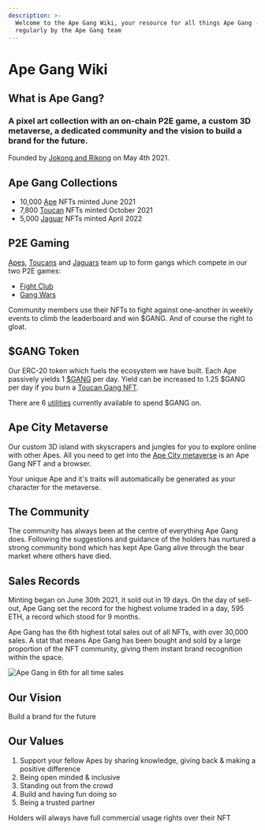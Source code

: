 ```yaml
---
description: >-
  Welcome to the Ape Gang Wiki, your resource for all things Ape Gang - updated
  regularly by the Ape Gang team
---
```


# Ape Gang Wiki

## What is Ape Gang?

### A pixel art collection with an on-chain P2E game, a custom 3D metaverse, a dedicated community and the vision to build a brand for the future.

Founded by [Jokong and Rikong](about-us/founders.md) on May 4th 2021.&#x20;

## Ape Gang Collections

* 10,000 [Ape](nft-collections/ape-gang.md) NFTs minted June 2021
* 7,800 [Toucan](nft-collections/toucan-gang.md) NFTs minted October 2021
* 5,000 [Jaguar](nft-collections/jaguar-gang.md) NFTs minted April 2022

## P2E Gaming

[Apes](nft-collections/ape-gang.md), [Toucans](nft-collections/toucan-gang.md) and [Jaguars](nft-collections/jaguar-gang.md) team up to form gangs which compete in our two P2E games:

* [Fight Club](play-to-earn/fight-club.md)
* [Gang Wars](play-to-earn-games/gang-wars.md)

Community members use their NFTs to fight against one-another in weekly events to climb the leaderboard and win $GANG. And of course the right to gloat.

## $GANG Token

Our ERC-20 token which fuels the ecosystem we have built. Each Ape passively yields 1 [$GANG](the-ecosystem/usdgang-token.md) per day. Yield can be increased to 1.25 $GANG per day if you burn a [Toucan Gang NFT](nft-collections/toucan-gang.md).

There are 6 [utilities](the-ecosystem/utilities.md) currently available to spend $GANG on.

## Ape City Metaverse

Our custom 3D island with skyscrapers and jungles for you to explore online with other Apes. All you need to get into the [Ape City metaverse](the-ecosystem/ape-city-3d-metaverse.md) is an Ape Gang NFT and a browser.

Your unique Ape and it's traits will automatically be generated as your character for the metaverse.

## The Community

The community has always been at the centre of everything Ape Gang does. Following the suggestions and guidance of the holders has nurtured a strong community bond which has kept Ape Gang alive through the bear market where others have died.

## Sales Records

Minting began on June 30th 2021, it sold out in 19 days. On the day of sell-out, Ape Gang set the record for the highest volume traded in a day, 595 ETH, a record which stood for 9 months.

Ape Gang has the 6th highest total sales out of all NFTs, with over 30,000 sales. A stat that means Ape Gang has been bought and sold by a large proportion of the NFT community, giving them instant brand recognition within the space.

![Ape Gang in 6th for all time sales](.gitbook/assets/AG\_sales\_record.png)

## Our Vision

Build a brand for the future

## Our Values

1. &#x20;Support your fellow Apes by sharing knowledge, giving back & making a positive difference‬
2. Being open minded & inclusive
3. Standing out from the crowd‬
4. Build and having fun doing so‬
5. Being a trusted partner‬

Holders will always have full commercial usage rights over their NFT

